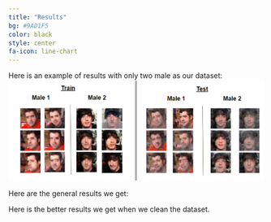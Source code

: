 ```yaml
---
title: "Results"
bg: #9AD1F5
color: black
style: center
fa-icon: line-chart
---
```


  Here is an example of results with only two male as our dataset:
<img src="./assets/images/2male.png" alt="Generated Images"/>


  Here are the general results we get:
<img1 src="./assets/images/results.png" alt="results"/>





  Here is the better results we get when we clean the dataset.
<img2 src="./assets/images/cleaningDataset.png" alt="resultsWithDatasetClean"/>
